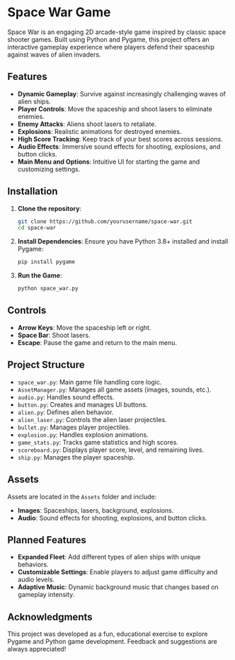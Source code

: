 # Space War Game

Space War is an engaging 2D arcade-style game inspired by classic space shooter games. Built using Python and Pygame, this project offers an interactive gameplay experience where players defend their spaceship against waves of alien invaders.



## Features

- **Dynamic Gameplay**: Survive against increasingly challenging waves of alien ships.
- **Player Controls**: Move the spaceship and shoot lasers to eliminate enemies.
- **Enemy Attacks**: Aliens shoot lasers to retaliate.
- **Explosions**: Realistic animations for destroyed enemies.
- **High Score Tracking**: Keep track of your best scores across sessions.
- **Audio Effects**: Immersive sound effects for shooting, explosions, and button clicks.
- **Main Menu and Options**: Intuitive UI for starting the game and customizing settings.



## Installation

1. **Clone the repository**:
   ```bash
   git clone https://github.com/yourusername/space-war.git
   cd space-war
   ```

2. **Install Dependencies**:
   Ensure you have Python 3.8+ installed and install Pygame:
   ```bash
   pip install pygame
   ```

3. **Run the Game**:
   ```bash
   python space_war.py
   ```



## Controls

- **Arrow Keys**: Move the spaceship left or right.
- **Space Bar**: Shoot lasers.
- **Escape**: Pause the game and return to the main menu.



## Project Structure

- `space_war.py`: Main game file handling core logic.
- `AssetManager.py`: Manages all game assets (images, sounds, etc.).
- `audio.py`: Handles sound effects.
- `button.py`: Creates and manages UI buttons.
- `alien.py`: Defines alien behavior.
- `alien_laser.py`: Controls the alien laser projectiles.
- `bullet.py`: Manages player projectiles.
- `explosion.py`: Handles explosion animations.
- `game_stats.py`: Tracks game statistics and high scores.
- `scoreboard.py`: Displays player score, level, and remaining lives.
- `ship.py`: Manages the player spaceship.



## Assets

Assets are located in the `Assets` folder and include:
- **Images**: Spaceships, lasers, background, explosions.
- **Audio**: Sound effects for shooting, explosions, and button clicks.



## Planned Features

- **Expanded Fleet**: Add different types of alien ships with unique behaviors.
- **Customizable Settings**: Enable players to adjust game difficulty and audio levels.
- **Adaptive Music**: Dynamic background music that changes based on gameplay intensity.



## Acknowledgments

This project was developed as a fun, educational exercise to explore Pygame and Python game development. Feedback and suggestions are always appreciated!

